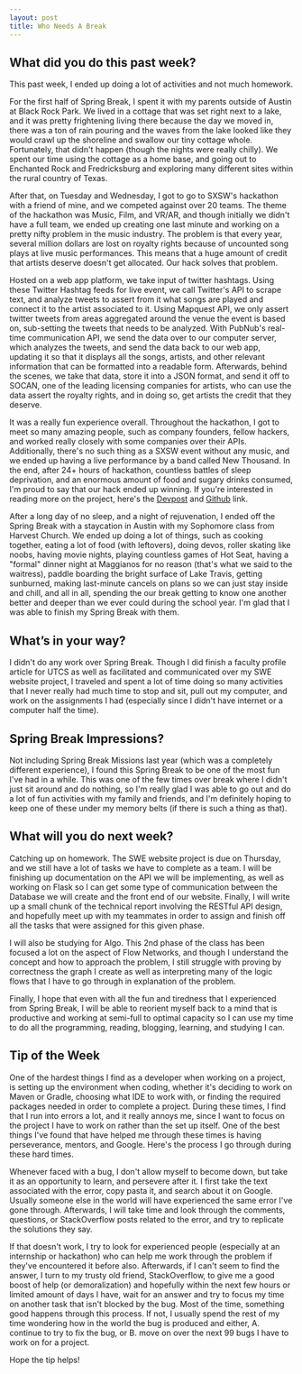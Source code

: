 ```yaml
---
layout: post
title: Who Needs A Break
---
```


What did you do this past week?
------
This past week, I ended up doing a lot of activities and not much homework.

For the first half of Spring Break, I spent it with my parents outside of Austin at Black Rock Park. We lived in a cottage that was set right next to a lake, and it was pretty frightening living there because the day we moved in, there was a ton of rain pouring and the waves from the lake looked like they would crawl up the shoreline and swallow our tiny cottage whole. Fortunately, that didn't happen (though the nights were really chilly). We spent our time using the cottage as a home base, and going out to Enchanted Rock and Fredricksburg and exploring many different sites within the rural country of Texas.

After that, on Tuesday and Wednesday, I got to go to SXSW's hackathon with a friend of mine, and we competed against over 20 teams. The theme of the hackathon was Music, Film, and VR/AR, and though initially we didn't have a full team, we ended up creating one last minute and working on a pretty nifty problem in the music industry. The problem is that every year, several million dollars are lost on royalty rights because of uncounted song plays at live music performances. This means that a huge amount of credit that artists deserve doesn't get allocated. Our hack solves that problem.

Hosted on a web app platform, we take input of twitter hashtags. Using these Twitter Hashtag feeds for live event, we call Twitter's API to scrape text, and analyze tweets to assert from it what songs are played and connect it to the artist associated to it. Using Mapquest API, we only assert twitter tweets from areas aggregated around the venue the event is based on, sub-setting the tweets that needs to be analyzed. With PubNub's real-time communication API, we send the data over to our computer server, which analyzes the tweets, and send the data back to our web app, updating it so that it displays all the songs, artists, and other relevant information that can be formatted into a readable form. Afterwards, behind the scenes, we take that data, store it into a JSON format, and send it off to SOCAN, one of the leading licensing companies for artists, who can use the data assert the royalty rights, and in doing so, get artists the credit that they deserve.

It was a really fun experience overall. Throughout the hackathon, I got to meet so many amazing people, such as company founders, fellow hackers, and worked really closely with some companies over their APIs. Additionally, there's no such thing as a SXSW event without any music, and we ended up having a live performance by a band called New Thousand. In the end, after 24+ hours of hackathon, countless battles of sleep deprivation, and an enormous amount of food and sugary drinks consumed, I'm proud to say that our hack ended up winning. If you're interested in reading more on the project, here's the [Devpost](https://devpost.com/software/credit-writer) and [Github](https://github.com/theCreedo/Credit-Writer) link.

After a long day of no sleep, and a night of rejuvenation, I ended off the Spring Break with a staycation in Austin with my Sophomore class from Harvest Church. We ended up doing a lot of things, such as cooking together, eating a lot of food (with leftovers), doing devos, roller skating like noobs, having movie nights, playing countless games of Hot Seat, having a "formal" dinner night at Maggianos for no reason (that's what we said to the waitress), paddle boarding the bright surface of Lake Travis, getting sunburned, making last-minute cancels on plans so we can just stay inside and chill, and all in all, spending the our break getting to know one another better and deeper than we ever could during the school year. I'm glad that I was able to finish my Spring Break with them.


What’s in your way?
------
I didn't do any work over Spring Break. Though I did finish a faculty profile article for UTCS as well as facilitated and communicated over my SWE website project, I traveled and spent a lot of time doing so many activities that I never really had much time to stop and sit, pull out my computer, and work on the assignments I had (especially since I didn't have internet or a computer half the time).


Spring Break Impressions?
------
Not including Spring Break Missions last year (which was a completely different experience), I found this Spring Break to be one of the most fun I've had in a while. This was one of the few times over break where I didn't just sit around and do nothing, so I'm really glad I was able to go out and do a lot of fun activities with my family and friends, and I'm definitely hoping to keep one of these under my memory belts (if there is such a thing as that).


What will you do next week?
------
Catching up on homework. The SWE website project is due on Thursday, and we still have a lot of tasks we have to complete as a team. I will be finishing up documentation on the API we will be implementing, as well as working on Flask so I can get some type of communication between the Database we will create and the front end of our website. Finally, I will write up a small chunk of the technical report involving the RESTful API design, and hopefully meet up with my teammates in order to assign and finish off all the tasks that were assigned for this given phase.

I will also be studying for Algo. This 2nd phase of the class has been focused a lot on the aspect of Flow Networks, and though I understand the concept and how to approach the problem, I still struggle with proving by correctness the graph I create as well as interpreting many of the logic flows that I have to go through in explanation of the problem.

Finally, I hope that even with all the fun and tiredness that I experienced from Spring Break, I will be able to reorient myself back to a mind that is productive and working at semi-full to optimal capacity so I can use my time to do all the programming, reading, blogging, learning, and studying I can.


Tip of the Week
------
One of the hardest things I find as a developer when working on a project, is setting up the environment when coding, whether it's deciding to work on Maven or Gradle, choosing what IDE to work with, or finding the required packages needed in order to complete a project. During these times, I find that I run into errors a lot, and it really annoys me, since I want to focus on the project I have to work on rather than the set up itself. One of the best things I've found that have helped me through these times is having perseverance, mentors, and Google. Here's the process I go through during these hard times.

Whenever faced with a bug, I don't allow myself to become down, but take it as an opportunity to learn, and persevere after it. I first take the text associated with the error, copy pasta it, and search about it on Google. Usually someone else in the world will have experienced the same error I've gone through. Afterwards, I will take time and look through the comments, questions, or StackOverflow posts related to the error, and try to replicate the solutions they say.

If that doesn't work, I try to look for experienced people (especially at an internship or hackathon) who can help me work through the problem if they've encountered it before also. Afterwards, if I can't seem to find the answer, I turn to my trusty old friend, StackOverflow, to give me a good boost of help (or demoralization) and hopefully within the next few hours or limited amount of days I have, wait for an answer and try to focus my time on another task that isn't blocked by the bug. Most of the time, something good happens through this process. If not, I usually spend the rest of my time wondering how in the world the bug is produced and either, A. continue to try to fix the bug, or B. move on over the next 99 bugs I have to work on for a project.

Hope the tip helps!
